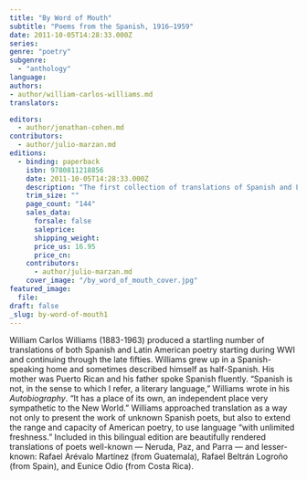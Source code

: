 ```yaml
---
title: "By Word of Mouth"
subtitle: "Poems from the Spanish, 1916–1959"
date: 2011-10-05T14:28:33.000Z
series:
genre: "poetry"
subgenre:
  - "anthology"
language:
authors:
- author/william-carlos-williams.md
translators:

editors:
  - author/jonathan-cohen.md
contributors:
  - author/julio-marzan.md
editions:
  - binding: paperback
    isbn: 9780811218856
    date: 2011-10-05T14:28:33.000Z
    description: "The first collection of translations of Spanish and Latin American poetry by William Carlos Williams, containing many previously unknown poems. "
    trim_size: ""
    page_count: "144"
    sales_data:
      forsale: false
      saleprice:
      shipping_weight:
      price_us: 16.95
      price_cn:
    contributors:
      - author/julio-marzan.md
    cover_image: "/by_word_of_mouth_cover.jpg"
featured_image:
  file:
draft: false
_slug: by-word-of-mouth1
---
```


William Carlos Williams (1883-1963) produced a startling number of translations of both Spanish and Latin American poetry starting during WWI and continuing through the late fifties. Williams grew up in a Spanish-speaking home and sometimes described himself as half-Spanish. His mother was Puerto Rican and his father spoke Spanish fluently. “Spanish is not, in the sense to which I refer, a literary language,” Williams wrote in his _Autobiography_. “It has a place of its own, an independent place very sympathetic to the New World.” Williams approached translation as a way not only to present the work of unknown Spanish poets, but also to extend the range and capacity of American poetry, to use language “with unlimited freshness.” Included in this bilingual edition are beautifully rendered translations of poets well-known — Neruda, Paz, and Parra — and lesser-known: Rafael Arévalo Martínez (from Guatemala), Rafael Beltrán Logroño (from Spain), and Eunice Odio (from Costa Rica).
